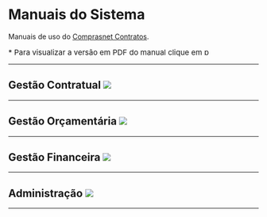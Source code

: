 <script>
    function toggleList(name){
        element = document.getElementById(name+"List");
        button = document.getElementById(name+"Button");
        if(element.hasAttribute('hide-list')){
            element.removeAttribute('hide-list');
            button.setAttribute('src', '../assets/dash-circle.svg');
        } else {
            element.setAttribute('hide-list', true)
            button.setAttribute('src', '../assets/plus-circle.svg');
        }
    }
</script>

<script type="text/javascript">
function closePrint () {
  document.body.removeChild(this.__container__);
}

function setPrint () {
  this.contentWindow.__container__ = this;
  this.contentWindow.onbeforeunload = closePrint;
  this.contentWindow.onafterprint = closePrint;
  this.contentWindow.focus(); // Required for IE
  this.contentWindow.print();
}

function printPage (sURL) {
  var oHiddFrame = document.createElement("iframe");
  oHiddFrame.onload = setPrint;
  oHiddFrame.style.position = "fixed";
  oHiddFrame.style.right = "0";
  oHiddFrame.style.bottom = "0";
  oHiddFrame.style.width = "0";
  oHiddFrame.style.height = "0";
  oHiddFrame.style.border = "0";
  oHiddFrame.src = sURL;
  document.body.appendChild(oHiddFrame);
}
</script>

<style>
    ul[hide-list]{
        display: none;
    }
    .list-button{
        cursor: pointer;
    }
    .obs{
        font-size: 15px;
    }
    .pdf{
        width: 18px;
        color: #404040;
    }
    .print{
        width: 18px;
        color: #404040;
        cursor: pointer;
    }
</style>

<h1>Manuais do Sistema</h1>

Manuais de uso do [Comprasnet Contratos](https://contratos.comprasnet.gov.br/login).

<div class="obs">* Para visualizar a versão em PDF do manual clique em <img src="../assets/pdf.svg" width="15px" alt="pdf" ></div>

<hr>

<h2>Gestão Contratual <img class="list-button" id="gestaoContratualButton" onclick="toggleList('gestaoContratual')" src="../assets/plus-circle.svg" /></h2>
<ul id="gestaoContratualList" hide-list>
    <li>
        <h3><a href="../manuais/gestaoContratual/contratos/" target="_blank" >Contratos</a> <a href="../manuais/gestaoContratual/contratos/111_GestaoContratualContratos.pdf" target="_blank"><img src="../assets/pdf.svg" class="pdf"></a>
        </h3>
        <ul>
            <li>
                <h3>Itens Contrato <img class="list-button" id="itensContratoButton" onclick="toggleList('itensContrato')" src="../assets/plus-circle.svg" /></h3>
                <ul id="itensContratoList" hide-list>
                    <li>
                        <h4>
                        <a href="../manuais/gestaoContratual/itensContrato/arquivo/" target="_blank">
                            Arquivo
                        </a>
                        <a href="https://gitlab.com/comprasnet/contratos/-/wikis/uploads/72f40713ad275ce32657e99ef7759bdb/112_GestaoContratualContratosItensContratoArquivo.pdf" target="_blank"><img src="../assets/pdf.svg" class="pdf"></a>
                        </h4>
                    </li>
                    <li>
                        <h4>
                        <a href="../manuais/gestaoContratual/itensContrato/cronograma/" target="_blank">
                            Cronograma
                        </a>
                        <a href="https://gitlab.com/comprasnet/contratos/-/wikis/uploads/3aeb60612cd4f0890289695130e9bd46/113_GestaoContratualContratosItensContratoCronograma.pdf" target="_blank"><img src="../assets/pdf.svg" class="pdf"></a>
                        </h4>
                    </li>
                    <li>
                        <h4>
                        <a href="../manuais/gestaoContratual/itensContrato/despesasAcessorias/" target="_blank">
                            Despesas acessórias
                        </a>
                        <a href="https://gitlab.com/comprasnet/contratos/-/wikis/uploads/8ff1cf6459503f4832f552c4b8a4163d/114_GestaoContratualContratosItensContratoDespesasAcessorias.pdf" target="_blank"><img src="../assets/pdf.svg" class="pdf"></a>
                        </h4>
                    </li>
                    <li>
                        <h4>
                        <a href="../manuais/gestaoContratual/itensContrato/empenhos/" target="_blank">
                            Empenhos
                        </a>
                        <a href="https://gitlab.com/comprasnet/contratos/-/wikis/uploads/da4eaed13f82d3090993f6274dbb7e6c/115_GestaoContratualContratosItensContratoEmpenhos.pdf" target="_blank"><img src="../assets/pdf.svg" class="pdf"></a>
                        </h4>
                    </li>
                    <li>
                        <h4>
                        <a href="../manuais/gestaoContratual/itensContrato/garantias/" target="_blank">
                            Garantias
                        </a>
                        <a href="https://gitlab.com/comprasnet/contratos/-/wikis/uploads/da2fd164ef202c332afa1031135b1dab/116_GestaoContratualContratosItensContratoGarantias.pdf" target="_blank"><img src="../assets/pdf.svg" class="pdf"></a>
                        </h4>
                    </li>
                    <li>
                        <h4>
                        <a href="../manuais/gestaoContratual/itensContrato/historico/" target="_blank">
                            Histórico
                        </a>
                        <a href="https://gitlab.com/comprasnet/contratos/-/wikis/uploads/b28ced93392206ff80a3f8a7f5ade1ad/117_GestaoContratualContraosItensContratoHistorico.pdf" target="_blank"><img src="../assets/pdf.svg" class="pdf"></a>
                        </h4>
                    </li>
                    <li>
                        <h4>
                        <a href="../manuais/gestaoContratual/itensContrato/itens/" target="_blank">
                            Itens
                        </a>
                        <a href="https://gitlab.com/comprasnet/contratos/-/wikis/uploads/8fb8bff12b39d99d21b864f645c642f2/118_GestaoContratualContratosItensContratoItens.pdf" target="_blank"><img src="../assets/pdf.svg" class="pdf"></a>
                        </h4>
                    </li>
                    <li>
                        <h4>
                        <a href="../manuais/gestaoContratual/itensContrato/padroesDHSIAFI/" target="_blank">
                            Padrões DH SIAFI
                        </a>
                        <a href="https://gitlab.com/comprasnet/contratos/-/wikis/uploads/ec4472acc468a9da9a4c8d2cf1c44cfa/119_GestaoContratualContratosItensContratoPadroesDHSIAFI.pdf" target="_blank"><img src="../assets/pdf.svg" class="pdf"></a>
                        </h4>
                    </li>
                    <li>
                        <h4>
                        <a href="../manuais/gestaoContratual/itensContrato/prepostos/" target="_blank">
                            Prepostos
                        </a>
                        <a href="https://gitlab.com/comprasnet/contratos/-/wikis/uploads/e7d6b293222ef75105c0e5ccf289384c/120_GestaoContratualContratosItensContratoPrepostos.pdf" target="_blank"><img src="../assets/pdf.svg" class="pdf"></a>
                        </h4>
                    </li>
                    <li>
                        <h4>
                        <a href="../manuais/gestaoContratual/itensContrato/responsaveis/" target="_blank">
                            Responsáveis
                        </a>
                        <a href="https://gitlab.com/comprasnet/contratos/-/wikis/uploads/3f4a696faa93c933ddefe19f191a7df6/121_GestaoContratualContrataosItensContratoResponsaveis.pdf" target="_blank"><img src="../assets/pdf.svg" class="pdf"></a>
                        </h4>
                    </li>
                </ul>
            </li>
            <li>
                <h3>Modificar Contrato <img class="list-button" id="modificarContratoButton" onclick="toggleList('modificarContrato')" src="../assets/plus-circle.svg" /></h3>
                <ul id="modificarContratoList" hide-list>
                    <li>
                        <h4>
                        <a href="../manuais/gestaoContratual/modificarContrato/instrumentoInicial/" target="_blank">
                            Instrumento Inicial
                        </a>
                        <a href="https://gitlab.com/comprasnet/contratos/-/wikis/uploads/a2d91e26da028b07363cc037369f331a/123_GestaoContratualContratosModificarContratoInstrumentoInicial.pdf" target="_blank"><img src="../assets/pdf.svg" class="pdf"></a>
                        </h4>
                    </li>
                    <li>
                        <h4>
                        <a href="../manuais/gestaoContratual/modificarContrato/termoAditivo/" target="_blank">
                            Termo Aditivo
                        </a>
                        <a href="https://gitlab.com/comprasnet/contratos/-/wikis/uploads/c89b5e33ee2f5f1ca227f88fd00fd2b6/124_GestaoContratualContratosModificarContratoTermoAditivo.pdf" target="_blank"><img src="../assets/pdf.svg" class="pdf"></a>
                        </h4>
                    </li>
                    <li>
                        <h4>
                        <a href="../manuais/gestaoContratual/modificarContrato/termoApostilamento/" target="_blank">
                            Termo Apostilamento
                        </a>
                        <a href="https://gitlab.com/comprasnet/contratos/-/wikis/uploads/5b1133848cbe6125859f0f0e0b890a02/125_GestaoContratualContratosModificarContratoTermoApostilamento.pdf" target="_blank"><img src="../assets/pdf.svg" class="pdf"></a>
                        </h4>
                    </li>
                    <li>
                        <h4>
                        <a href="../manuais/gestaoContratual/modificarContrato/termoRescisao/" target="_blank">
                            Termo Rescisão
                        </a>
                        <a href="https://gitlab.com/comprasnet/contratos/-/wikis/uploads/4575a156dd1deb18bd2008dbca78fc8c/126_GestaoContratualContraosModificarContratoTermoRescisao.pdf" target="_blank"><img src="../assets/pdf.svg" class="pdf"></a>
                        </h4>
                    </li>
                </ul>
            </li>
        </ul>
    </li>
    <li>
        <h3>Inclusão de Termo Aditivo <img class="list-button" id="inclusaoTermoAditivoButton" onclick="toggleList('inclusaoTermoAditivo')" src="../assets/plus-circle.svg" /></h3>
        <ul id="inclusaoTermoAditivoList" hide-list>
            <li>
                <h4>
                <a href="../manuais/gestaoContratual/inclusaoTermoAditivo/acrescimo/" target="_blank">
                Supressão/Acréscimo
                </a>
                <a href="https://gitlab.com/comprasnet/contratos/-/wikis/uploads/c573d655ddb3a510382ee48ddf9a7092/Inclus%C3%A3oDeTermoAditivo_Acrescimo_v510_1509.pdf" target="_blank"><img src="../assets/pdf.svg" class="pdf"></a>
                </h4>
            </li>
            <li>
                <h4>
                <a href="../manuais/gestaoContratual/inclusaoTermoAditivo/prorrogacao/" target="_blank">
                Prorrogação de Vigência
                </a>
                <a href="https://gitlab.com/comprasnet/contratos/-/wikis/uploads/e1ba137fd653867ee6923fcceb3a1979/InclusaoDeTermoAditivo_Prorrogacao.pdf" target="_blank"><img src="../assets/pdf.svg" class="pdf"></a>
                </h4>
            </li>
        </ul>
    </li>
    <li>
        <h3>
        <a href="../manuais/gestaoContratual/fornecedores/" target="_blank">
            Fornecedores
        </a>
        <a href="https://gitlab.com/comprasnet/contratos/-/wikis/uploads/9537b1b195f60f08a20819f83c6a92a8/127_GestaoContratualFornecedores.pdf" target="_blank"><img src="../assets/pdf.svg" class="pdf"></a>
        </h3>
    </li>
    <li>
        <h3>
        <a href="../manuais/gestaoContratual/indicadores/" target="_blank">
            Indicadores
        </a>
        <a href="https://gitlab.com/comprasnet/contratos/-/wikis/uploads/4d60cb3c042faad1e67b8f2abe39202c/128_GestaoContratualIndicadores.pdf" target="_blank"><img src="../assets/pdf.svg" class="pdf"></a>
        </h3>
    </li>
    <li>
        <h3>
        <a href="../manuais/gestaoContratual/subRogacoes/" target="_blank">
            Sub-Rogações
        </a>
        <a href="https://gitlab.com/comprasnet/contratos/-/wikis/uploads/0af666169692f2df6706f74b2b021ebd/129_GestaoContrataulSubRogacoes.pdf" target="_blank"><img src="../assets/pdf.svg" class="pdf"></a>
        </h3>
    </li>
    <li>
        <h3>Importação SIASG <img class="list-button" id="importacaoSIASGButton" onclick="toggleList('importacaoSIASG')" src="../assets/plus-circle.svg" /></h3>
        <ul id="importacaoSIASGList" hide-list>
            <li>
                <h4>
                <a href="../manuais/gestaoContratual/importacaoSIASG/compras/" target="_blank">
                Compras
                </a>
                <a href="https://gitlab.com/comprasnet/contratos/-/wikis/uploads/1583723f66e68a1a6e31ed6c3a9153db/Importa%C3%A7%C3%A3oSIASG_COMPRAS_v510_1509.pdf" target="_blank"><img src="../assets/pdf.svg" class="pdf"></a>
                </h4>
            </li>
            <li>
                <h4>
                <a href="../manuais/gestaoContratual/importacaoSIASG/contratos/" target="_blank">
                Contratos
                </a>
                <a href="https://gitlab.com/comprasnet/contratos/-/wikis/uploads/ce931b312fd8e8d43ea442635ccbf4d7/Importa%C3%A7%C3%A3oSIASG_CONTRATOS_v510_1509.pdf" target="_blank"><img src="../assets/pdf.svg" class="pdf"></a>
                </h4>
            </li>
        </ul>
    </li>
    <li>
        <h3>Consultas <img class="list-button" id="consultasButton" onclick="toggleList('consultas')" src="../assets/plus-circle.svg" /></h3>
        <ul id="consultasList" hide-list>
            <li>
                <h4>
                <a href="../manuais/gestaoContratual/consultas/arquivos/" target="_blank">
                Arquivos
                </a>
                <a href="https://gitlab.com/comprasnet/contratos/-/wikis/uploads/df50551e895353e984a252c0760b680b/130_GestaoContratualConsultasArquivos.pdf" target="_blank"><img src="../assets/pdf.svg" class="pdf"></a>
                </h4>
            </li>
            <li>
                <h4>
                <a href="../manuais/gestaoContratual/consultas/cronogramas/" target="_blank">
                Cronogramas
                </a>
                <a href="https://gitlab.com/comprasnet/contratos/-/wikis/uploads/5a4e6e3d6b9371a12794c099aa83257a/131_GestaoContratualConsultasCronogramas.pdf" target="_blank"><img src="../assets/pdf.svg" class="pdf"></a>
                </h4>
            </li>
            <li>
                <h4>
                <a href="../manuais/gestaoContratual/consultas/despesasAcessorias/" target="_blank">
                Despesas Acessórias
                </a>
                <a href="https://gitlab.com/comprasnet/contratos/-/wikis/uploads/c5ee7659fc08f74fdfdf627afc4df9a7/132_GestaoContratualConsultasDespesasAcessorias.pdf" target="_blank"><img src="../assets/pdf.svg" class="pdf"></a>
                </h4>
            </li>
            <li>
                <h4>
                <a href="../manuais/gestaoContratual/consultas/empenho/" target="_blank">
                Empenho
                </a>
                <a href="https://gitlab.com/comprasnet/contratos/-/wikis/uploads/4ce2b275e8fe0e05d2a3f40359a2a7f2/133_GestaoContrataualConsultasEmpenho.pdf" target="_blank"><img src="../assets/pdf.svg" class="pdf"></a>
                </h4>
            </li>
            <li>
                <h4>
                <a href="../manuais/gestaoContratual/consultas/faturas/" target="_blank">
                Faturas
                </a>
                <a href="https://gitlab.com/comprasnet/contratos/-/wikis/uploads/d0a30355d998dc57bc48d69c5df9b282/134_GestaoContratualConsultasFaturas.pdf" target="_blank"><img src="../assets/pdf.svg" class="pdf"></a>
                </h4>
            </li>
            <li>
                <h4>
                <a href="../manuais/gestaoContratual/consultas/garantias/" target="_blank">
                Garantias
                </a>
                <a href="https://gitlab.com/comprasnet/contratos/-/wikis/uploads/a6595696164a781d03cf45790629741c/135_GestaoContratualConsultasGarantias.pdf" target="_blank"><img src="../assets/pdf.svg" class="pdf"></a>
                </h4>
            </li>
            <li>
                <h4>
                <a href="../manuais/gestaoContratual/consultas/historicos/" target="_blank">
                Históricos
                </a>
                <a href="https://gitlab.com/comprasnet/contratos/-/wikis/uploads/f6aa12ee81c607ab6265f09d8b135ff4/136_GestaoContratualConsultasHistoricos.pdf" target="_blank"><img src="../assets/pdf.svg" class="pdf"></a>
                </h4>
            </li>
            <li>
                <h4>
                <a href="../manuais/gestaoContratual/consultas/itens/" target="_blank">
                Itens
                </a>
                <a href="https://gitlab.com/comprasnet/contratos/-/wikis/uploads/f5bc4c698ca4387b028885f7a780011e/137_GestaoContratualConsultasItens.pdf" target="_blank"><img src="../assets/pdf.svg" class="pdf"></a>
                </h4>
            </li>
            <li>
                <h4>
                <a href="../manuais/gestaoContratual/consultas/ocorrencias/" target="_blank">
                Ocorrências
                </a>
                <a href="https://gitlab.com/comprasnet/contratos/-/wikis/uploads/f7729360d16637492c8e9eb0b39bc70a/138_GestaoContratualConsultasOcorrencias.pdf" target="_blank"><img src="../assets/pdf.svg" class="pdf"></a>
                </h4>
            </li>
            <li>
                <h4>
                <a href="../manuais/gestaoContratual/consultas/responsaveis/" target="_blank">
                Responsáveis
                </a>
                <a href="https://gitlab.com/comprasnet/contratos/-/wikis/uploads/ebf33f5302d1fd1dd55d61b75c6de5ae/140_GestaoContratualConsultasResponsaveis.pdf" target="_blank"><img src="../assets/pdf.svg" class="pdf"></a>
                </h4>
            </li>
        </ul>
    </li>
    <li>
        <h3>Relatórios <img class="list-button" id="relatoriosButton" onclick="toggleList('relatorios')" src="../assets/plus-circle.svg" /></h3>
        <ul id="relatoriosList" hide-list>
            <li>
                <h4>
                <a href="../manuais/gestaoContratual/relatorios/contratosDaUG/" target="_blank">
                Contratos da UG
                </a>
                <a href="https://gitlab.com/comprasnet/contratos/-/wikis/uploads/27693d63f6c4154e88a79bf593b28aa5/142_GestaoContratualRelatoriosContratosdaUG.pdf" target="_blank"><img src="../assets/pdf.svg" class="pdf"></a>
                </h4>
            </li>
            <li>
                <h4>
                <a href="../manuais/gestaoContratual/relatorios/contratosDoOrgao/" target="_blank">
                Contratos do Órgão
                </a>
                <a href="https://gitlab.com/comprasnet/contratos/-/wikis/uploads/36175d931aa53d519e92e0ee99c648fe/143_GestaoContratualRelatoriosContratosdoOrgao.pdf" target="_blank"><img src="../assets/pdf.svg" class="pdf"></a>
                </h4>
            </li>
            <li>
                <h4>
                <a href="../manuais/gestaoContratual/relatorios/todosContratos/" target="_blank" >
                Todos Contratos
                </a>
                <a href="https://gitlab.com/comprasnet/contratos/-/wikis/uploads/a2e1bf4dbbd63e74fb19242b907d9bf1/144_GestaoContratualRelatoriosTodosContratos.pdf" target="_blank"><img src="../assets/pdf.svg" class="pdf"></a>
                </h4>
            </li>
        </ul>
    </li>
    <li>
        <h3>
        <a href="../manuais/gestaoContratual/meusContratos/" target="_blank" >
        Meus Contratos
        </a>
        <a href="https://gitlab.com/comprasnet/contratos/-/wikis/uploads/aa4891e7a44f587b08c4f85c6a50b947/145_GestaoContratualMeusContratos.pdf" target="_blank"><img src="../assets/pdf.svg" class="pdf"></a>
        </h3>
    </li>
</ul>

<hr>

<h2>Gestão Orçamentária <img class="list-button" id="gestaoOrcamentariaButton" onclick="toggleList('gestaoOrcamentaria')" src="../assets/plus-circle.svg" /></h2>
<ul id="gestaoOrcamentariaList" hide-list>
    <li>
        <h4>
            <a href="../manuais/gestaoFinanceira/empenho/" target="_blank" >
                Empenho
            </a>
            <a href="https://gitlab.com/comprasnet/contratos/-/wikis/uploads/5b2d7b37091c97aba4dfe2f643fccbb2/FuncionalidadesEmpenho_v510_1509.pdf"
                target="_blank"><img src="../assets/pdf.svg" class="pdf"></a>
        </h4>
    </li>
</ul>

<hr>

<h2>Gestão Financeira <img class="list-button" id="gestaoFinanceiraButton" onclick="toggleList('gestaoFinanceira')" src="../assets/plus-circle.svg" /></h2>
<ul id="gestaoFinanceiraList" hide-list>
    <li>
        <h3 >
        Apropriação
        <img class="list-button" id="apropriacaoButton" onclick="toggleList('apropriacao')" src="../assets/plus-circle.svg"/>
        </h3>
        <ul id="apropriacaoList" hide-list>
            <li><h4>Fatura (em breve)</h4></li>
        </ul>
    </li>
    <li>
        <h3>Cadastro <img class="list-button" id="cadastroButton" onclick="toggleList('cadastro')" src="../assets/plus-circle.svg" /></h3>
        <ul id="cadastroList" hide-list>
            <li>
                <h4>
                <a href="../manuais/gestaoFinanceira/situacaoSIAFI/" target="_blank" >
                Situação SIAFI
                </a>
                <a href="https://gitlab.com/comprasnet/contratos/-/wikis/uploads/f62085451d4a5403fcb718f238301e53/148_GestaoFinanceiraCadastroSituacaoSIAFI.pdf" target="_blank"><img src="../assets/pdf.svg" class="pdf"></a>
                </h4>
            </li>
            <li>
                <h4>
                <a href="../manuais/gestaoFinanceira/rubricas/" target="_blank" >
                Rubricas
                </a>
                <a href="https://gitlab.com/comprasnet/contratos/-/wikis/uploads/6faf40f9931c626f2a060dc53e0cbb50/149_GestaoFinanceiraCadastroRubrica.pdf" target="_blank"><img src="../assets/pdf.svg" class="pdf"></a>
                </h4>
            </li>
            <li>
                <h4>
                <a href="../manuais/gestaoFinanceira/RHsituacao/" target="_blank" >
                RH - Situação
                </a>
                <a href="https://gitlab.com/comprasnet/contratos/-/wikis/uploads/0bdf1b6b2c7efad866ac898487e7a124/150_GestaoFinanceiraCadastroRHSituacao.pdf" target="_blank"><img src="../assets/pdf.svg" class="pdf"></a>
                </h4>
            </li>
        </ul>
    </li>
</ul>


<hr>

<h2> Administração <img class="list-button" id="administracaoButton" onclick="toggleList('administracao')" src="../assets/plus-circle.svg" /></h2>
<ul id="administracaoList" hide-list>
    <li>
        <h3>
        <a href="../manuais/administracao/estrutura/orgao/" target="_blank">
        Estrutura - Órgão
        </a>
        <a href="https://gitlab.com/comprasnet/contratos/-/wikis/uploads/707362e25537d352ee6f3dc72a8f08d5/152_AdministracaoEstruturaOrgao.pdf" target="_blank"><img src="../assets/pdf.svg" class="pdf"></a>
        </h3>
    </li>
</ul>

<hr>